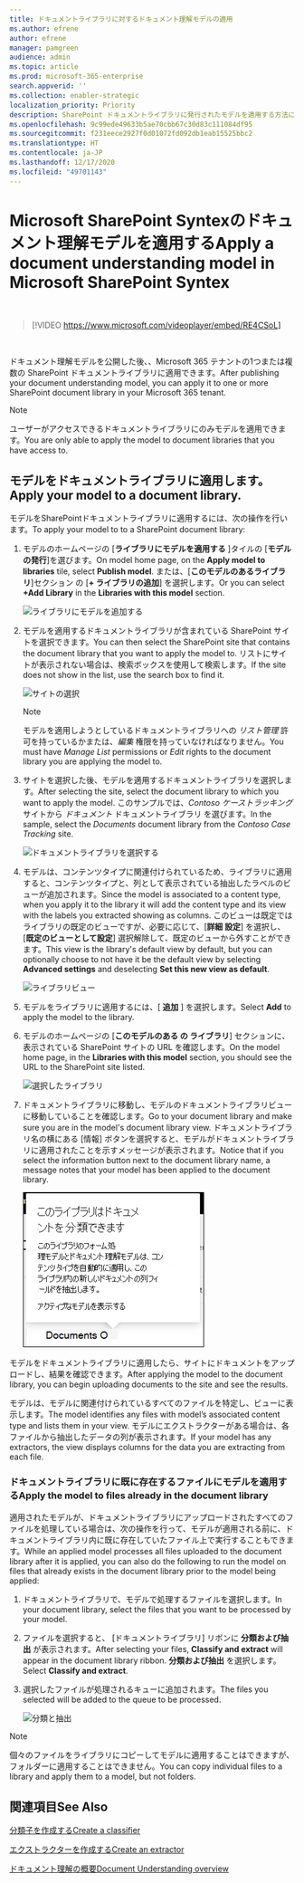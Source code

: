 ```yaml
---
title: ドキュメントライブラリに対するドキュメント理解モデルの適用
ms.author: efrene
author: efrene
manager: pamgreen
audience: admin
ms.topic: article
ms.prod: microsoft-365-enterprise
search.appverid: ''
ms.collection: enabler-strategic
localization_priority: Priority
description: SharePoint ドキュメントライブラリに発行されたモデルを適用する方法について説明します。
ms.openlocfilehash: 9c99ede49633b5ae70cbb67c30d83c111084df95
ms.sourcegitcommit: f231eece2927f0d01072fd092db1eab15525bbc2
ms.translationtype: HT
ms.contentlocale: ja-JP
ms.lasthandoff: 12/17/2020
ms.locfileid: "49701143"
---
```

# <a name="apply-a-document-understanding-model-in-microsoft-sharepoint-syntex"></a><span data-ttu-id="fc916-103">Microsoft SharePoint Syntexのドキュメント理解モデルを適用する</span><span class="sxs-lookup"><span data-stu-id="fc916-103">Apply a document understanding model in Microsoft SharePoint Syntex</span></span>

</br>

> [!VIDEO https://www.microsoft.com/videoplayer/embed/RE4CSoL]

</br>

<span data-ttu-id="fc916-104">ドキュメント理解モデルを公開した後、、Microsoft 365 テナントの1つまたは複数の SharePoint ドキュメントライブラリに適用できます。</span><span class="sxs-lookup"><span data-stu-id="fc916-104">After publishing your document understanding model, you can apply it to one or more SharePoint document library in your Microsoft 365 tenant.</span></span>

> [!NOTE]
> <span data-ttu-id="fc916-105">ユーザーがアクセスできるドキュメントライブラリにのみモデルを適用できます。</span><span class="sxs-lookup"><span data-stu-id="fc916-105">You are only able to apply the model to document libraries that you have access to.</span></span>


## <a name="apply-your-model-to-a-document-library"></a><span data-ttu-id="fc916-106">モデルをドキュメントライブラリに適用します。</span><span class="sxs-lookup"><span data-stu-id="fc916-106">Apply your model to a document library.</span></span>

<span data-ttu-id="fc916-107">モデルをSharePointドキュメントライブラリに適用するには、次の操作を行います。</span><span class="sxs-lookup"><span data-stu-id="fc916-107">To apply your model to to a SharePoint document library:</span></span>

1. <span data-ttu-id="fc916-108">モデルのホームページの [**ライブラリにモデルを適用する** ]タイルの [**モデルの発行**]を選びます。</span><span class="sxs-lookup"><span data-stu-id="fc916-108">On model home page, on the **Apply model to libraries** tile, select **Publish model**.</span></span> <span data-ttu-id="fc916-109">または、[**このモデルのあるライブラリ**]セクション の [**+ ライブラリの追加**] を選択します。</span><span class="sxs-lookup"><span data-stu-id="fc916-109">Or you can select  **+Add Library** in the **Libraries with this model** section.</span></span> </br>

    ![ライブラリにモデルを追加する](../media/content-understanding/apply-to-library.png)</br>

2. <span data-ttu-id="fc916-111">モデルを適用するドキュメントライブラリが含まれている SharePoint サイトを選択できます。</span><span class="sxs-lookup"><span data-stu-id="fc916-111">You can then select the SharePoint site that contains the document library that you want to apply the model to.</span></span> <span data-ttu-id="fc916-112">リストにサイトが表示されない場合は、検索ボックスを使用して検索します。</span><span class="sxs-lookup"><span data-stu-id="fc916-112">If the site does not show in the list, use the search box to find it.</span></span></br>

    ![サイトの選択](../media/content-understanding/site-search.png)</br>

    > [!NOTE]
    > <span data-ttu-id="fc916-114">モデルを適用しようとしているドキュメントライブラリへの *リスト管理* 許可を持っているかまたは、*編集* 権限を持っていなければなりません。</span><span class="sxs-lookup"><span data-stu-id="fc916-114">You must have *Manage List* permissions or *Edit* rights to the document library you are applying the model to.</span></span></br>

3. <span data-ttu-id="fc916-115">サイトを選択した後、モデルを適用するドキュメントライブラリを選択します。</span><span class="sxs-lookup"><span data-stu-id="fc916-115">After selecting the site, select the document library to which you want to apply the model.</span></span> <span data-ttu-id="fc916-116">このサンプルでは、*Contoso ケーストラッキング* サイトから *ドキュメント* ドキュメントライブラリ を選びます。</span><span class="sxs-lookup"><span data-stu-id="fc916-116">In the sample, select the *Documents* document library from the *Contoso Case Tracking* site.</span></span></br>

    ![ドキュメントライブラリを選択する](../media/content-understanding/select-doc-library.png)</br>

4. <span data-ttu-id="fc916-118">モデルは、コンテンツタイプに関連付けられているため、ライブラリに適用すると、コンテンツタイプと、列として表示されている抽出したラベルのビューが追加されます。</span><span class="sxs-lookup"><span data-stu-id="fc916-118">Since the model is associated to a content type, when you apply it to the library it will add the content type and its view with the labels you extracted showing as columns.</span></span> <span data-ttu-id="fc916-119">このビューは既定ではライブラリの既定のビューですが、必要に応じて、[**詳細 設定**] を選択し、[**既定のビューとして設定**] 選択解除して、既定のビューから外すことができます。</span><span class="sxs-lookup"><span data-stu-id="fc916-119">This view is the library's default view by default, but you can optionally choose to not have it be the default view by selecting **Advanced settings** and deselecting **Set this new view as default**.</span></span></br>

    ![ライブラリビュー](../media/content-understanding/library-view.png)</br>

5. <span data-ttu-id="fc916-121">モデルをライブラリに適用するには、[ **追加** ] を選択します。</span><span class="sxs-lookup"><span data-stu-id="fc916-121">Select **Add** to apply the model to the library.</span></span> 
6. <span data-ttu-id="fc916-122">モデルのホームページの [**このモデルのある の ライブラリ**] セクションに、表示されている SharePoint サイトの URL を確認します。</span><span class="sxs-lookup"><span data-stu-id="fc916-122">On the model home page, in the **Libraries with this model** section, you should see the URL to the SharePoint site listed.</span></span></br>

    ![選択したライブラリ](../media/content-understanding/selected-library.png)</br>

7. <span data-ttu-id="fc916-124">ドキュメントライブラリに移動し、モデルのドキュメントライブラリビューに移動していることを確認します。</span><span class="sxs-lookup"><span data-stu-id="fc916-124">Go to your document library and make sure you are in the model's document library view.</span></span> <span data-ttu-id="fc916-125">ドキュメントライブラリ名の横にある [情報] ボタンを選択すると、モデルがドキュメントライブラリに適用されたことを示すメッセージが表示されます。</span><span class="sxs-lookup"><span data-stu-id="fc916-125">Notice that if you select the information button next to the document library name, a message notes that your model has been applied to the document library.</span></span>

    ![情報表示](../media/content-understanding/info-du.png)</br> 


<span data-ttu-id="fc916-127">モデルをドキュメントライブラリに適用したら、サイトにドキュメントをアップロードし、結果を確認できます。</span><span class="sxs-lookup"><span data-stu-id="fc916-127">After applying the model to the document library, you can begin uploading documents to the site and see the results.</span></span>

<span data-ttu-id="fc916-128">モデルは、モデルに関連付けられているすべてのファイルを特定し、ビューに表示します。</span><span class="sxs-lookup"><span data-stu-id="fc916-128">The model identifies any files with model’s associated content type and lists them in your view.</span></span> <span data-ttu-id="fc916-129">モデルにエクストラクターがある場合は、各ファイルから抽出したデータの列が表示されます。</span><span class="sxs-lookup"><span data-stu-id="fc916-129">If your model has any extractors, the view displays columns for the data you are extracting from each file.</span></span>

### <a name="apply-the-model-to-files-already-in-the-document-library"></a><span data-ttu-id="fc916-130">ドキュメントライブラリに既に存在するファイルにモデルを適用する</span><span class="sxs-lookup"><span data-stu-id="fc916-130">Apply the model to files already in the document library</span></span>

<span data-ttu-id="fc916-131">適用されたモデルが、ドキュメントライブラリにアップロードされたすべてのファイルを処理している場合は、次の操作を行って、モデルが適用される前に、ドキュメントライブラリ内に既に存在していたファイル上で実行することもできます。</span><span class="sxs-lookup"><span data-stu-id="fc916-131">While an applied model processes all files uploaded to the document library after it is applied, you can also do the following to run the model on files that already exists in the document library prior to the model being applied:</span></span>

1. <span data-ttu-id="fc916-132">ドキュメントライブラリで、モデルで処理するファイルを選択します。</span><span class="sxs-lookup"><span data-stu-id="fc916-132">In your document library, select the files that you want to be processed by your model.</span></span>
2. <span data-ttu-id="fc916-133">ファイルを選択すると、 [ドキュメントライブラリ] リボンに **分類および抽出** が表示されます。</span><span class="sxs-lookup"><span data-stu-id="fc916-133">After selecting your files, **Classify and extract** will appear in the document library ribbon.</span></span> <span data-ttu-id="fc916-134">**分類および抽出** を選択します。</span><span class="sxs-lookup"><span data-stu-id="fc916-134">Select **Classify and extract**.</span></span>
3. <span data-ttu-id="fc916-135">選択したファイルが処理されるキューに追加されます。</span><span class="sxs-lookup"><span data-stu-id="fc916-135">The files you selected will be added to the queue to be processed.</span></span>

      ![分類と抽出](../media/content-understanding/extract-classify.png)</br> 

> [!NOTE]
> <span data-ttu-id="fc916-137">個々のファイルをライブラリにコピーしてモデルに適用することはできますが、フォルダーに適用することはできません。</span><span class="sxs-lookup"><span data-stu-id="fc916-137">You can copy individual files to a library and apply them to a model, but not folders.</span></span>

## <a name="see-also"></a><span data-ttu-id="fc916-138">関連項目</span><span class="sxs-lookup"><span data-stu-id="fc916-138">See Also</span></span>
[<span data-ttu-id="fc916-139">分類子を作成する</span><span class="sxs-lookup"><span data-stu-id="fc916-139">Create a classifier</span></span>](create-a-classifier.md)

[<span data-ttu-id="fc916-140">エクストラクターを作成する</span><span class="sxs-lookup"><span data-stu-id="fc916-140">Create an extractor</span></span>](create-an-extractor.md)

[<span data-ttu-id="fc916-141">ドキュメント理解の概要</span><span class="sxs-lookup"><span data-stu-id="fc916-141">Document Understanding overview</span></span>](document-understanding-overview.md)


